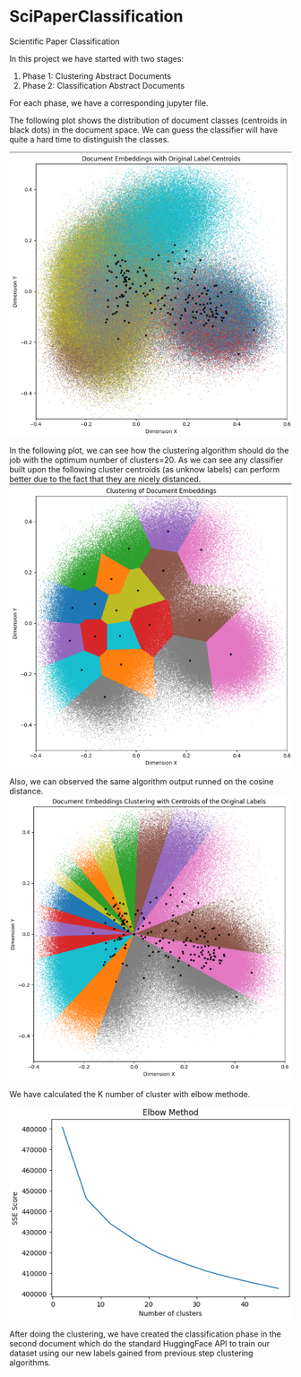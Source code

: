 # SciPaperClassification
Scientific Paper Classification

In this project we have started with two stages:

1. Phase 1: Clustering Abstract Documents
2. Phase 2: Classification Abstract Documents



For each phase, we have a corresponding jupyter file. 

The following plot shows the distribution of document classes (centroids in black dots) in the document space. We can guess the classifier will have quite a hard time to distinguish the classes.

![](resources/Dist2.png?raw=true)

In the following plot, we can see how the clustering algorithm should do the job with the optimum number of clusters=20. As we can see any classifier built upon the following cluster centroids (as unknow labels) can perform better due to the fact that they are nicely distanced. 
![](resources/Dist1.png?raw=true)

Also, we can observed the same algorithm output runned on the cosine distance. 
![](resources/Dist3.png?raw=true)

We have calculated the K number of cluster with elbow methode.

![](resources/Dist4.png?raw=true)


After doing the clustering, we have created the classification phase in the second document which do the standard HuggingFace API to train our dataset using our new labels gained from previous step clustering algorithms.
